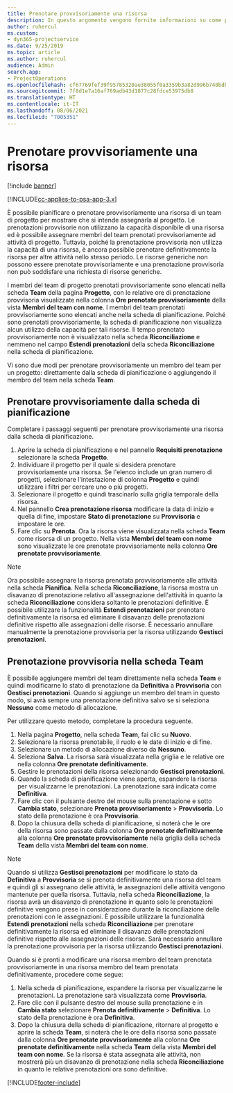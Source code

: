 ```yaml
---
title: Prenotare provvisoriamente una risorsa
description: In questo argomento vengono fornite informazioni su come pianificare o prenotare provvisoriamente membri del team di progetto.
author: ruhercul
ms.custom:
- dyn365-projectservice
ms.date: 9/25/2019
ms.topic: article
ms.author: ruhercul
audience: Admin
search.app:
- ProjectOperations
ms.openlocfilehash: cf67769fef39f95785320ae38055f0a3359b3a82d996b740bdb5d51e864f3d56
ms.sourcegitcommit: 7f8d1e7a16af769adb43d1877c28fdce53975db8
ms.translationtype: HT
ms.contentlocale: it-IT
ms.lasthandoff: 08/06/2021
ms.locfileid: "7005351"
---
```

# <a name="soft-book-a-resource"></a>Prenotare provvisoriamente una risorsa

[!include [banner](../includes/psa-now-project-operations.md)]

[!INCLUDE[cc-applies-to-psa-app-3.x](../includes/cc-applies-to-psa-app-3x.md)]

È possibile pianificare o prenotare provvisoriamente una risorsa di un team di progetto per mostrare che si intende assegnarla al progetto. Le prenotazioni provvisorie non utilizzano la capacità disponibile di una risorsa ed è possibile assegnare membri del team prenotati provvisoriamente ad attività di progetto. Tuttavia, poiché la prenotazione provvisoria non utilizza la capacità di una risorsa, è ancora possibile prenotare definitivamente la risorsa per altre attività nello stesso periodo. Le risorse generiche non possono essere prenotate provvisoriamente e una prenotazione provvisoria non può soddisfare una richiesta di risorse generiche.

I membri del team di progetto prenotati provvisoriamente sono elencati nella scheda **Team** della pagina **Progetto**, con le relative ore di prenotazione provvisoria visualizzate nella colonna **Ore prenotate provvisoriamente** della vista **Membri del team con nome**. I membri del team prenotati provvisoriamente sono elencati anche nella scheda di pianificazione. Poiché sono prenotati provvisoriamente, la scheda di pianificazione non visualizza alcun utilizzo della capacità per tali risorse. Il tempo prenotato provvisoriamente non è visualizzato nella scheda **Riconciliazione** e nemmeno nel campo **Estendi prenotazioni** della scheda **Riconciliazione** nella scheda di pianificazione. 

Vi sono due modi per prenotare provvisoriamente un membro del team per un progetto: direttamente dalla scheda di pianificazione o aggiungendo il membro del team nella scheda **Team**. 

## <a name="soft-book-from-the-schedule-board"></a>Prenotare provvisoriamente dalla scheda di pianificazione
Completare i passaggi seguenti per prenotare provvisoriamente una risorsa dalla scheda di pianificazione. 

1. Aprire la scheda di pianificazione e nel pannello **Requisiti prenotazione** selezionare la scheda **Progetto**.
2. Individuare il progetto per il quale si desidera prenotare provvisoriamente una risorsa. Se l'elenco include un gran numero di progetti, selezionare l'intestazione di colonna **Progetto** e quindi utilizzare i filtri per cercare uno o più progetti.
3. Selezionare il progetto e quindi trascinarlo sulla griglia temporale della risorsa.
5. Nel pannello **Crea prenotazione risorsa** modificare la data di inizio e quella di fine, impostare **Stato di prenotazione** su **Provvisoria** e impostare le ore. 
6. Fare clic su **Prenota**. Ora la risorsa viene visualizzata nella scheda **Team** come risorsa di un progetto. Nella vista **Membri del team con nome** sono visualizzate le ore prenotate provvisoriamente nella colonna **Ore prenotate provvisoriamente**.

> [!NOTE]
> Ora possibile assegnare la risorsa prenotata provvisoriamente alle attività nella scheda **Pianifica**. Nella scheda **Riconciliazione**, la risorsa mostra un disavanzo di prenotazione relativo all'assegnazione dell'attività in quanto la scheda **Riconciliazione** considera soltanto le prenotazioni definitive. È possibile utilizzare la funzionalità **Estendi prenotazioni** per prenotare definitivamente la risorsa ed eliminare il disavanzo delle prenotazioni definitive rispetto alle assegnazioni delle risorse. È necessario annullare manualmente la prenotazione provvisoria per la risorsa utilizzando **Gestisci prenotazioni**.

## <a name="soft-book-on-the-team-tab"></a>Prenotazione provvisoria nella scheda Team

È possibile aggiungere membri del team direttamente nella scheda **Team** e quindi modificarne lo stato di prenotazione da **Definitiva** a **Provvisoria** con **Gestisci prenotazioni**. Quando si aggiunge un membro del team in questo modo, si avrà sempre una prenotazione definitiva salvo se si seleziona **Nessuno** come metodo di allocazione.

Per utilizzare questo metodo, completare la procedura seguente.

1. Nella pagina **Progetto**, nella scheda **Team**, fai clic su **Nuovo**.
2. Selezionare la risorsa prenotabile, il ruolo e le date di inizio e di fine.
3. Selezionare un metodo di allocazione diverso da **Nessuno**.
4. Seleziona **Salva**. La risorsa sarà visualizzata nella griglia e le relative ore nella colonna **Ore prenotate definitivamente**.
5. Gestire le prenotazioni della risorsa selezionando **Gestisci prenotazioni**.
6. Quando la scheda di pianificazione viene aperta, espandere la risorsa per visualizzarne le prenotazioni. La prenotazione sarà indicata come **Definitiva**.
7. Fare clic con il pulsante destro del mouse sulla prenotazione e sotto **Cambia stato**, selezionare **Prenota provvisoriamente** \> **Provvisoria**. Lo stato della prenotazione è ora **Provvisoria**.
8. Dopo la chiusura della scheda di pianificazione, si noterà che le ore della risorsa sono passate dalla colonna **Ore prenotate definitivamente** alla colonna **Ore prenotate provvisoriamente** nella griglia della scheda **Team** della vista **Membri del team con nome**.

> [!NOTE]
> Quando si utilizza **Gestisci prenotazioni** per modificare lo stato da **Definitiva** a **Provvisoria** se si prenota definitivamente una risorsa del team e quindi gli si assegnano delle attività, le assegnazioni delle attività vengono mantenute per quella risorsa. Tuttavia, nella scheda **Riconciliazione**, la risorsa avrà un disavanzo di prenotazione in quanto solo le prenotazioni definitive vengono prese in considerazione durante la riconciliazione delle prenotazioni con le assegnazioni. È possibile utilizzare la funzionalità **Estendi prenotazioni** nella scheda **Riconciliazione** per prenotare definitivamente la risorsa ed eliminare il disavanzo delle prenotazioni definitive rispetto alle assegnazioni delle risorse. Sarà necessario annullare la prenotazione provvisoria per la risorsa utilizzando **Gestisci prenotazioni**.

Quando si è pronti a modificare una risorsa membro del team prenotata provvisoriamente in una risorsa membro del team prenotata definitivamente, procedere come segue:

1. Nella scheda di pianificazione, espandere la risorsa per visualizzarne le prenotazioni. La prenotazione sarà visualizzata come **Provvisoria**.
2. Fare clic con il pulsante destro del mouse sulla prenotazione e in **Cambia stato** selezionare **Prenota definitivamente** \> **Definitiva**. Lo stato della prenotazione è ora **Definitiva**.
3. Dopo la chiusura della scheda di pianificazione, ritornare al progetto e aprire la scheda **Team**, si noterà che le ore della risorsa sono passate dalla colonna **Ore prenotate provvisoriamente** alla colonna **Ore prenotate definitivamente** nella scheda **Team** della vista **Membri del team con nome**. Se la risorsa è stata assegnata alle attività, non mostrerà più un disavanzo di prenotazione nella scheda **Riconciliazione** in quanto le relative prenotazioni ora sono definitive.



[!INCLUDE[footer-include](../includes/footer-banner.md)]